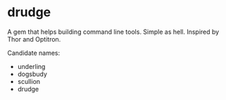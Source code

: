 # drudge

A gem that helps building command line tools. Simple as hell.
Inspired by Thor and Optitron.

Candidate names:
 - underling
 - dogsbudy
 - scullion 
 - drudge
 